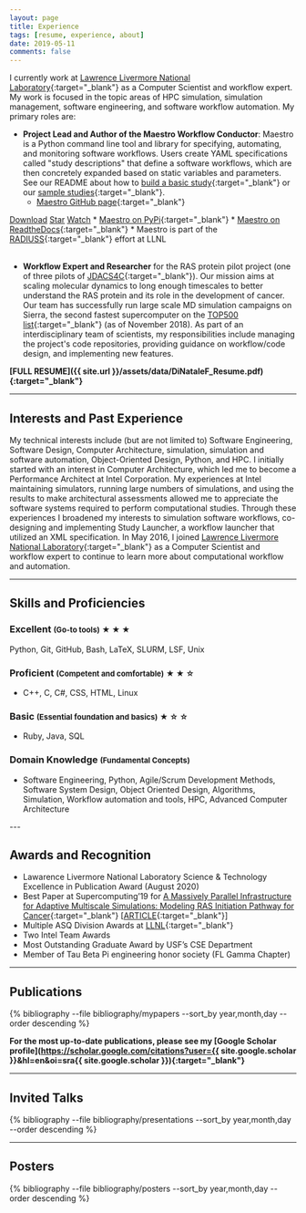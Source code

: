 ```yaml
---
layout: page
title: Experience
tags: [resume, experience, about]
date: 2019-05-11
comments: false
---
```


I currently work at [Lawrence Livermore National Laboratory](https://www.llnl.gov){:target="_blank"} as a Computer Scientist and workflow expert. My work is focused in the topic areas of HPC simulation, simulation management, software engineering, and software workflow automation. My primary roles are:

+ **Project Lead and Author of the Maestro Workflow Conductor**: Maestro is a Python command line tool and library for specifying, automating, and monitoring software workflows. Users create YAML specifications called "study descriptions" that define a software workflows, which are then concretely expanded based on static variables and parameters. See our README about how to [build a basic study](https://github.com/LLNL/maestrowf#getting-started-is-quick-and-easy){:target="_blank"} or our [sample studies](https://github.com/LLNL/maestrowf/tree/develop/samples){:target="_blank"}.
    * [Maestro GitHub page](https://github.com/LLNL/maestrowf){:target="_blank"} <br/>
    <!-- Place this tag where you want the button to render. -->
<a class="github-button" href="https://github.com/llnl/maestrowf/archive/master.zip" data-icon="octicon-cloud-download" aria-label="Download llnl/maestrowf on GitHub">Download</a> <!-- Place this tag where you want the button to render. -->
<a class="github-button" href="https://github.com/llnl/maestrowf" data-icon="octicon-star" data-show-count="true" aria-label="Star llnl/maestrowf on GitHub">Star</a> <!-- Place this tag where you want the button to render. -->
<a class="github-button" href="https://github.com/llnl/maestrowf/subscription" data-icon="octicon-eye" data-show-count="true" aria-label="Watch llnl/maestrowf on GitHub">Watch</a>
    * [Maestro on PyPi](https://pypi.org/project/maestrowf/){:target="_blank"}
    * [Maestro on ReadtheDocs](https://maestrowf.readthedocs.io/en/latest/){:target="_blank"}
    * Maestro is part of the [RADIUSS](https://software.llnl.gov/radiuss/){:target="_blank"} effort at LLNL
<br/><br/>
+ **Workflow Expert and Researcher** for the RAS protein pilot project (one of three pilots of [JDACS4C](https://datascience.cancer.gov/collaborations/joint-design-advanced-computing){:target="_blank"}). Our mission aims at scaling molecular dynamics to long enough timescales to better understand the RAS protein and its role in the development of cancer. Our team has successfully run large scale MD simulation campaigns on Sierra, the second fastest supercomputer on the [TOP500 list](https://www.top500.org/lists/2018/11/){:target="_blank"} (as of November 2018). As part of an interdisciplinary team of scientists, my responsibilities include managing the project's code repositories, providing guidance on workflow/code design, and implementing new features.

**[FULL RESUME]({{ site.url }}/assets/data/DiNataleF_Resume.pdf){:target="_blank"}**

---

## Interests and Past Experience

My technical interests include (but are not limited to) Software Engineering, Software Design, Computer Architecture, simulation, simulation and software automation, Object-Oriented Design, Python, and HPC. I initially started with an interest in Computer Architecture, which led me to become a Performance Architect at Intel Corporation. My experiences at Intel maintaining simulators, running large numbers of simulations, and using the results to make architectural assessments allowed me to appreciate the software systems required to perform computational studies. Through these experiences I broadened my interests to simulation software workflows, co-designing and implementing Study Launcher, a workflow launcher that utilized an XML specification. In May 2016, I joined [Lawrence Livermore National Laboratory](https://www.llnl.gov){:target="_blank"} as a Computer Scientist and workflow expert to continue to learn more about computational workflow and automation.

---
## Skills and Proficiencies
<h3><strong>Excellent</strong> <a style="font-size:80%">(Go-to tools)</a>
    <span><small>★ ★ ★</small></span>
</h3>Python, Git, GitHub, Bash, LaTeX, SLURM, LSF, Unix

<h3><strong>Proficient</strong> <a style="font-size:80%">(Competent and comfortable)</a>
    <span><small>★ ★ ☆</small></span>
</h3>
<ul>
    <li>C++, C, C#, CSS, HTML, Linux</li>
</ul>
<h3><strong>Basic</strong> <a style="font-size:80%">(Essential foundation and basics)</a>
    <span><small>★ ☆ ☆</small></span>
</h3>
<ul>
    <li>Ruby, Java, SQL</li>
</ul>
<h3><strong>Domain Knowledge</strong> <a style="font-size:80%">(Fundamental Concepts)</a></h3>
<ul>
    <li>Software Engineering, Python, Agile/Scrum Development Methods, Software System Design, Object Oriented Design, Algorithms, Simulation, Workflow automation and tools, HPC, Advanced Computer Architecture</li>
</ul>
---

## Awards and Recognition
* Lawarence Livermore National Laboratory Science & Technology Excellence in Publication Award (August 2020)
* Best Paper at Supercomputing’19 for [A Massively Parallel Infrastructure for Adaptive Multiscale Simulations: Modeling RAS Initiation Pathway for Cancer](https://sc19.supercomputing.org/presentation/?sess=sess165&id=pap384#038;id=pap384){:target="_blank"} [[ARTICLE](https://sc19.supercomputing.org/2019/11/25/congratulations-to-the-sc-and-society-awardees-for-sc19-in-denver/){:target="_blank"}]
* Multiple ASQ Division Awards at [LLNL](https://www.llnl.gov){:target="_blank"}
* Two Intel Team Awards
* Most Outstanding Graduate Award by USF’s CSE Department
* Member of Tau Beta Pi engineering honor society (FL Gamma Chapter)

---

## Publications

{% bibliography --file bibliography/mypapers --sort_by year,month,day --order descending %}

**For the most up-to-date publications, please see my [Google Scholar profile](https://scholar.google.com/citations?user={{ site.google.scholar }}&hl=en&oi=sra{{ site.google.scholar }}){:target="_blank"}**

---

## Invited Talks

{% bibliography --file bibliography/presentations --sort_by year,month,day --order descending %}

---

## Posters

{% bibliography --file bibliography/posters --sort_by year,month,day --order descending %}